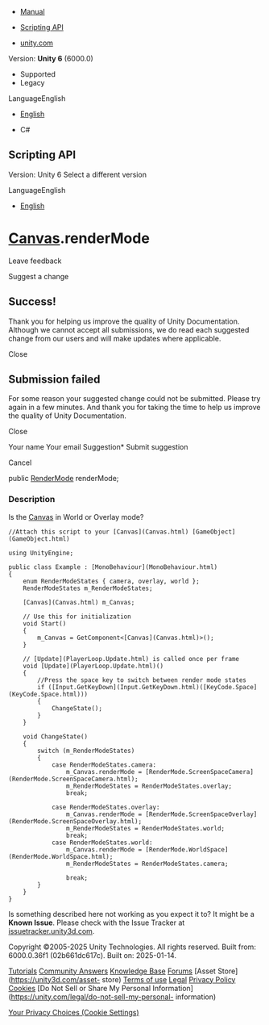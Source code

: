 [ ]()

  * [Manual](../Manual/index.html)
  * [Scripting API](../ScriptReference/index.html)

  * [unity.com](https://unity.com/)

Version: **Unity 6** (6000.0)

  * Supported
  * Legacy

LanguageEnglish

  * [English]()

  * C#

[ ](https://docs.unity3d.com)

## Scripting API

Version: Unity 6 Select a different version

LanguageEnglish

  * [English]()

#  [Canvas](Canvas.html).renderMode

Leave feedback

Suggest a change

## Success!

Thank you for helping us improve the quality of Unity Documentation. Although
we cannot accept all submissions, we do read each suggested change from our
users and will make updates where applicable.

Close

## Submission failed

For some reason your suggested change could not be submitted. Please <a>try
again</a> in a few minutes. And thank you for taking the time to help us
improve the quality of Unity Documentation.

Close

Your name Your email Suggestion* Submit suggestion

Cancel

[ ]()

public [RenderMode](RenderMode.html) renderMode;

### Description

Is the [Canvas](Canvas.html) in World or Overlay mode?

    
    
    //Attach this script to your [Canvas](Canvas.html) [GameObject](GameObject.html)  
      
    using UnityEngine;  
      
    public class Example : [MonoBehaviour](MonoBehaviour.html)
    {
        enum RenderModeStates { camera, overlay, world };
        RenderModeStates m_RenderModeStates;  
      
        [Canvas](Canvas.html) m_Canvas;  
      
        // Use this for initialization
        void Start()
        {
            m_Canvas = GetComponent<[Canvas](Canvas.html)>();
        }  
      
        // [Update](PlayerLoop.Update.html) is called once per frame
        void [Update](PlayerLoop.Update.html)()
        {
            //Press the space key to switch between render mode states
            if ([Input.GetKeyDown](Input.GetKeyDown.html)([KeyCode.Space](KeyCode.Space.html)))
            {
                ChangeState();
            }
        }  
      
        void ChangeState()
        {
            switch (m_RenderModeStates)
            {
                case RenderModeStates.camera:
                    m_Canvas.renderMode = [RenderMode.ScreenSpaceCamera](RenderMode.ScreenSpaceCamera.html);
                    m_RenderModeStates = RenderModeStates.overlay;
                    break;  
      
                case RenderModeStates.overlay:
                    m_Canvas.renderMode = [RenderMode.ScreenSpaceOverlay](RenderMode.ScreenSpaceOverlay.html);
                    m_RenderModeStates = RenderModeStates.world;
                    break;
                case RenderModeStates.world:
                    m_Canvas.renderMode = [RenderMode.WorldSpace](RenderMode.WorldSpace.html);
                    m_RenderModeStates = RenderModeStates.camera;  
      
                    break;
            }
        }
    }
    

Is something described here not working as you expect it to? It might be a
**Known Issue**. Please check with the Issue Tracker at
[issuetracker.unity3d.com](https://issuetracker.unity3d.com).

Copyright ©2005-2025 Unity Technologies. All rights reserved. Built from:
6000.0.36f1 (02b661dc617c). Built on: 2025-01-14.

[Tutorials](https://unity3d.com/learn) [Community
Answers](https://answers.unity3d.com) [Knowledge
Base](https://support.unity3d.com/hc/en-us)
[Forums](https://forum.unity3d.com) [Asset Store](https://unity3d.com/asset-
store) [Terms of use](https://docs.unity3d.com/Manual/TermsOfUse.html)
[Legal](https://unity.com/legal) [Privacy
Policy](https://unity.com/legal/privacy-policy)
[Cookies](https://unity.com/legal/cookie-policy) [Do Not Sell or Share My
Personal Information](https://unity.com/legal/do-not-sell-my-personal-
information)

[Your Privacy Choices (Cookie Settings)](javascript:void\(0\);)

